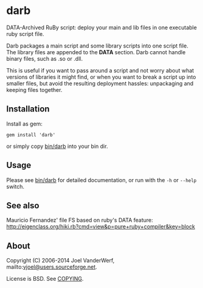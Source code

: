 darb
====

DATA-Archived RuBy script: deploy your main and lib files in one executable ruby script file.

Darb packages a main script and some library scripts into one script file. The library files are appended to the __DATA__ section. Darb cannot handle binary files, such as .so or .dll.

This is useful if you want to pass around a script and not worry about what versions of libraries it might find, or when you want to break a script up into smaller files, but avoid the resulting deployment hassles: unpackaging and keeping files together.

Installation
------------

Install as gem:

    gem install 'darb'

or simply copy [bin/darb](bin/darb) into your bin dir.

Usage
-----

Please see [bin/darb](bin/darb) for detailed documentation, or run with the `-h` or `--help` switch.

See also
--------

Mauricio Fernandez' file FS based on ruby's DATA feature: http://eigenclass.org/hiki.rb?cmd=view&p=pure+ruby+compiler&key=block

About
-----

Copyright (C) 2006-2014 Joel VanderWerf, mailto:vjoel@users.sourceforge.net.

License is BSD. See [COPYING](COPYING).
